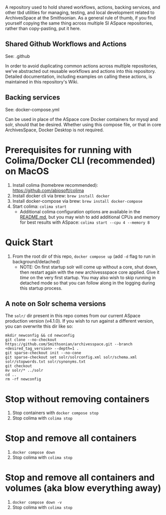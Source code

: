 A repository used to hold shared workflows, actions, backing services, and other tbd utilities for managing, testing,
and local development related to ArchivesSpace at the Smithsonian.  As a general rule of thumb, if you find yourself
copying the same thing across multiple SI ASpace repositories, rather than copy-pasting, put it here.

## Shared Github Workflows and Actions
See: .github

In order to avoid duplicating common actions across multiple repositories, we've abstracted out reusable workflows
and actions into this repository.  Detailed documentation, including examples on calling these actions, is maintained 
in this repository's Wiki.

## Backing services  
See: docker-compose.yml

Can be used in place of the ASpace core Docker containers for mysql and solr, should that be desired.  Whether using
this compose file, or that in core ArchivesSpace, Docker Desktop is not required.

# Prerequisites for running with Colima/Docker CLI (recommended) on MacOS
1. Install colima (homebrew recommended): https://github.com/abiosoft/colima
2. Install docker cli via brew: `brew install docker`
3. Install docker-compose via brew: `brew install docker-compose`
4. Start colima: `colima start`
   * Additional colima configuration options are available in the [README.md](https://github.com/abiosoft/colima/blob/main/README.md), but you may wish to add additional CPUs
   and memory for best results with ASpace: `colima start --cpu 4 --memory 8`

# Quick Start
1. From the root dir of this repo, `docker compose up` (add `-d` flag to run in background/detached)
    * NOTE: On first startup solr will come up without a core, shut down, then restart again with the new archivessspace core applied.  Give it *time* on the very first startup.  You may also wish to skip running in detached mode so that you can follow along in the logging during this startup process.

## A note on Solr schema versions
The `solr/` dir present in this repo comes from our current ASpace production version (v4.1.0).  If you wish to run against a different version, you can overwrite this dir like so:
```
mkdir newconfig && cd newconfig
git clone --no-checkout https://github.com/Smithsonian/archivesspace.git --branch <desired_tag_version> --depth=1 .
git sparse-checkout init --no-cone
git sparse-checkout set solr/solrconfig.xml solr/schema.xml solr/stopwords.txt solr/synonyms.txt
git checkout
mv solr/* ../solr
cd ..
rm -rf newconfig
```

# Stop without removing containers
1. Stop containers with `docker compose stop`
2. Stop colima with `colima stop`

# Stop and remove all containers
1. `docker compose down`
2. Stop colima with `colima stop`

# Stop and remove all containers and volumes (aka blow everything away)
1. `docker compose down -v`
2. Stop colima with `colima stop`
